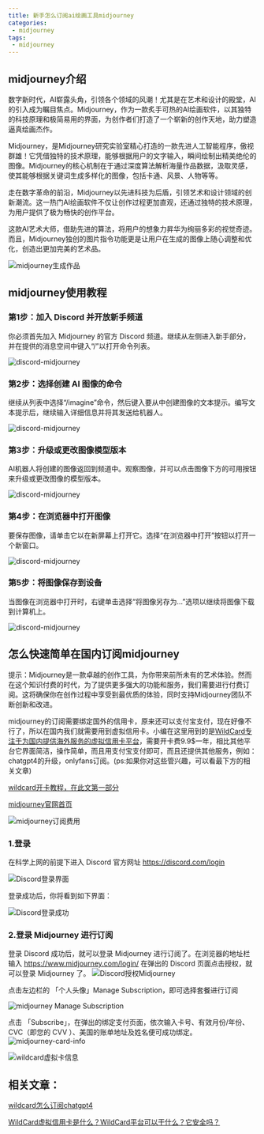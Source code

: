 ```yaml
---
title: 新手怎么订阅ai绘画工具midjourney
categories:
 - midjourney
tags:
 - midjourney
---
```

## midjourney介绍

数字新时代，AI崭露头角，引领各个领域的风潮！尤其是在艺术和设计的殿堂，AI的引入成为瞩目焦点。Midjourney，作为一款炙手可热的AI绘画软件，以其独特的科技原理和极简易用的界面，为创作者们打造了一个崭新的创作天地，助力塑造逼真绘画杰作。

Midjourney，是Midjourney研究实验室精心打造的一款先进人工智能程序，傲视群雄！它凭借独特的技术原理，能够根据用户的文字输入，瞬间绘制出精美绝伦的图像。Midjourney的核心机制在于通过深度算法解析海量作品数据，汲取灵感，使其能够根据关键词生成多样化的图像，包括卡通、风景、人物等等。

走在数字革命的前沿，Midjourney以先进科技为后盾，引领艺术和设计领域的创新潮流。这一热门AI绘画软件不仅让创作过程更加直观，还通过独特的技术原理，为用户提供了极为畅快的创作平台。

这款AI艺术大师，借助先进的算法，将用户的想象力昇华为绚丽多彩的视觉奇迹。而且，Midjourney独创的图片指令功能更是让用户在生成的图像上随心调整和优化，创造出更加完美的艺术品。

![midjourney生成作品](../imags/midjourney/midjourney-image.png)


## midjourney使用教程

### 第1步：加入 Discord 并开放新手频道

你必须首先加入 Midjourney 的官方 Discord 频道。继续从左侧进入新手部分，并在提供的消息空间中键入“/”以打开命令列表。

![discord-midjourney](https://cms.pixso.cn/images/designskills/2023/2023-Q2/midjourney-usage-guide10.jpg)

### 第2步：选择创建 AI 图像的命令

继续从列表中选择“/imagine”命令，然后键入要从中创建图像的文本提示。编写文本提示后，继续输入详细信息并将其发送给机器人。

![discord-midjourney](https://cms.pixso.cn/images/designskills/2023/2023-Q2/midjourney-usage-guide11.jpg)

### 第3步：升级或更改图像模型版本

AI机器人将创建的图像返回到频道中。观察图像，并可以点击图像下方的可用按钮来升级或更改图像的模型版本。

![discord-midjourney](https://cms.pixso.cn/images/designskills/2023/2023-Q2/midjourney-usage-guide12.jpg)


### 第4步：在浏览器中打开图像

要保存图像，请单击它以在新屏幕上打开它。选择“在浏览器中打开”按钮以打开一个新窗口。

![discord-midjourney](https://cms.pixso.cn/images/designskills/2023/2023-Q2/midjourney-usage-guide13.jpg)

### 第5步：将图像保存到设备

当图像在浏览器中打开时，右键单击选择“将图像另存为...”选项以继续将图像下载到计算机上。

![discord-midjourney](https://cms.pixso.cn/images/designskills/2023/2023-Q2/midjourney-usage-guide13.jpg)

## 怎么快速简单在国内订阅midjourney

提示：Midjourney是一款卓越的创作工具，为你带来前所未有的艺术体验。然而在这个知识付费的时代，为了提供更多强大的功能和服务，我们需要进行付费订阅。这将确保你在创作过程中享受到最优质的体验，同时支持Midjourney团队不断创新和改进。

midjourney的订阅需要绑定国外的信用卡，原来还可以支付宝支付，现在好像不行了，所以在国内我们就需要用到虚拟信用卡。小编在这里用到的是[WildCard专注于为国内提供海外服务的虚拟信用卡平台](https://bewildcard.com/i/GTP999)，需要开卡费9.9$一年，相比其他平台它界面简洁，操作简单，而且用支付宝支付即可，而且还提供其他服务，例如：chatgpt4的升级，onlyfans订阅。(ps:如果你对这些管兴趣，可以看最下方的相关文章)

[wildcard开卡教程，在此文第一部分](https://txccai.github.io/gptDocs/WildCard/)


[midjourney官网首页](https://www.midjourney.com/)

![midjourney订阅费用](../imags/midjourney/midjourney-subscribe-cost.png)

### 1.登录

在科学上网的前提下进入 Discord 官方网址 [https://discord.com/login ](https://discord.com/login )

![Discord登录界面](https://downloads.intercomcdn.com/i/o/774751520/34c324494a92f55a95d6ca9f/%E6%88%AA%E5%B1%8F2023-06-30+11.37.15.png)

登录成功后，你将看到如下界面：

![Discord登录成功](https://downloads.intercomcdn.com/i/o/774754713/0c80682ab65a40e5cacbd50f/%E6%88%AA%E5%B1%8F2023-06-30+11.46.28.png)

### 2.登录 Midjourney 进行订阅

登录 Discord 成功后，就可以登录 Midjourney 进行订阅了。在浏览器的地址栏输入 https://www.midjourney.com/login/ 
在弹出的 Discord 页面点击授权，就可以登录 Midjourney 了。
![Discord授权Midjourney](https://downloads.intercomcdn.com/i/o/774755950/5d248224c4d07b6a4dfaaebf/%E6%88%AA%E5%B1%8F2023-06-30+11.50.27.png)

点击左边栏的 「个人头像」Manage Subscription，即可选择套餐进行订阅

![midjourney Manage Subscription](../imags/midjourney/midjourney-subscribe.png)

点击 「Subscribe」，在弹出的绑定支付页面，依次输入卡号、有效月份/年份、CVC（即您的 CVV ）、美国的账单地址及姓名便可成功绑定。
![midjourney-card-info](https://puputeju-tc.oss-cn-beijing.aliyuncs.com/hFQULzuiDN6BZ4G.png)

![wildcard虚拟卡信息](../imags/WildCard/wildcard-cardinfo.png)

## 相关文章：

[wildcard怎么订阅chatgpt4](https://txccai.github.io/gptDocs/WildCard/)

[WildCard虚拟信用卡是什么？WildCard平台可以干什么？它安全吗？](https://txccai.github.io/gptDocs/WildCard/something-about-wildcard.html)